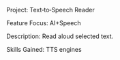 Project: Text‑to‑Speech Reader 

Feature Focus: AI+Speech 

Description: Read aloud selected text. 

Skills Gained: TTS engines 